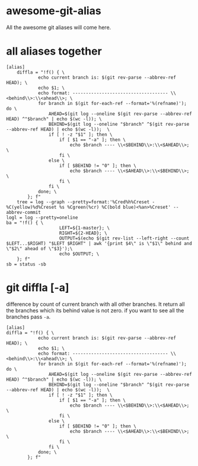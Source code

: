 # awesome-git-alias
All the awesome git aliases will come here.

# all aliases together

    [alias]
    	diffla = "!f() { \
				echo current branch is: $(git rev-parse --abbrev-ref HEAD); \
				echo $1; \
				echo format: ------------------------------------ \\<behind\\>:\\<ahead\\>; \
				for branch in $(git for-each-ref --format='%(refname)'); do \
					AHEAD=$(git log --oneline $(git rev-parse --abbrev-ref HEAD) ^"$branch" | echo $(wc -l)); \
					BEHIND=$(git log --oneline "$branch" ^$(git rev-parse --abbrev-ref HEAD) | echo $(wc -l));  \
					if [ ! -z "$1" ]; then \
						if [ $1 == "-a" ]; then \
							echo $branch ---- \\<$BEHIND\\>:\\<$AHEAD\\>; \
						fi \
					else \
						if [ $BEHIND != "0" ]; then \
							echo $branch ---- \\<$AHEAD\\>:\\<$BEHIND\\>; \
						fi \
					fi \
				done; \
			}; f"
        tree = log --graph --pretty=format:'%Cred%h%Creset -%C(yellow)%d%Creset %s %Cgreen(%cr) %C(bold blue)<%an>%Creset' --abbrev-commit
	logl = log --pretty=oneline
	ba = "!f() { \
		                LEFT=${1-master}; \
		                RIGHT=${2-HEAD}; \
		                OUTPUT=$(echo $(git rev-list --left-right --count $LEFT...$RIGHT) "$LEFT $RIGHT" | awk '{print $4\" is \"$1\" behind and \"$2\" ahead of \"$3}');\
		                echo $OUTPUT; \
		}; f"
	sb = status -sb

# git diffla [-a]
difference by count of current branch with all other branches. It return all the branches which its behind value is not zero. if you want to see all the branches pass `-a`.

    [alias]
	diffla = "!f() { \
				echo current branch is: $(git rev-parse --abbrev-ref HEAD); \
				echo $1; \
				echo format: ------------------------------------ \\<behind\\>:\\<ahead\\>; \
				for branch in $(git for-each-ref --format='%(refname)'); do \
					AHEAD=$(git log --oneline $(git rev-parse --abbrev-ref HEAD) ^"$branch" | echo $(wc -l)); \
					BEHIND=$(git log --oneline "$branch" ^$(git rev-parse --abbrev-ref HEAD) | echo $(wc -l));  \
					if [ ! -z "$1" ]; then \
						if [ $1 == "-a" ]; then \
							echo $branch ---- \\<$BEHIND\\>:\\<$AHEAD\\>; \
						fi \
					else \
						if [ $BEHIND != "0" ]; then \
							echo $branch ---- \\<$AHEAD\\>:\\<$BEHIND\\>; \
						fi \
					fi \
				done; \
			}; f"

